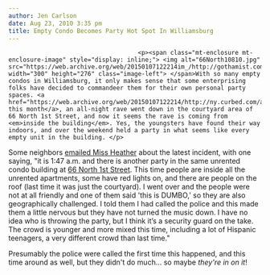 ```yaml
---
author: Jen Carlson
date: Aug 23, 2010 3:35 pm
title: Empty Condo Becomes Party Hot Spot In Williamsburg
---
```


	
										<p><span class="mt-enclosure mt-enclosure-image" style="display: inline;"> <img alt="66North10810.jpg" src="https://web.archive.org/web/20150107122214im_/http://gothamist.com/attachments/arts_jen/66North10810.jpg" width="300" height="276" class="image-left"> </span>With so many empty condos in Williamsburg, it only makes sense that some enterprising folks have decided to commandeer them for their own personal party spaces. <a href="https://web.archive.org/web/20150107122214/http://ny.curbed.com/archives/2010/08/02/allnight_rager_at_williamsburg_zombie_building_riles_neighbors.php">Earlier this month</a>, an all-night rave went down in the courtyard area of 66 North 1st Street, and now it seems the rave is coming from <em>inside the building</em>. Yes, the youngsters have found their way indoors, and over the weekend held a party in what seems like every empty unit in the building. </p>

<p>Some neighbors <a href="https://web.archive.org/web/20150107122214/http://newyorkshitty.com/williamsburg/?p=44109">emailed Miss Heather</a> about the latest incident, with one saying, &quot;it is 1:47 a.m. and there is another party in the same unrented condo building at <a href="https://web.archive.org/web/20150107122214/http://www.66n1.com/">66 North 1st Street</a>.  This time people are inside all the unrented apartments, some have red lights on, and there are people on the roof (last time it was just the courtyard). I went over and the people were not at all friendly and one of them said &apos;this is DUMBO,&apos; so they are also geographically challenged.  I told them I had called the police and this made them a little nervous but they have not turned the music down. I have no idea who is throwing the party, but I think it&#x2019;s a security guard on the take. The crowd is younger and more mixed this time, including a lot of Hispanic teenagers, a very different crowd than last time.&quot;</p>

<p>Presumably the police were called the first time this happened, and this time around as well, but they didn&apos;t do much... so maybe <em>they&apos;re in on it</em>!</p>					
										
									
				